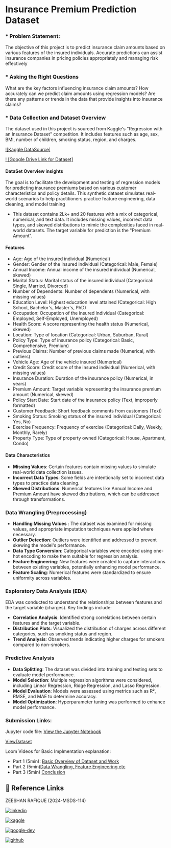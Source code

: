 
# Insurance Premium Prediction Dataset


### * Problem Statement:
The objective of this project is to predict insurance claim amounts based on various features of the insured individuals. Accurate predictions can assist insurance companies in pricing policies appropriately and managing risk effectively

### * Asking the Right Questions
What are the key factors influencing insurance claim amounts?
How accurately can we predict claim amounts using regression models?
Are there any patterns or trends in the data that provide insights into insurance claims?

### * Data Collection and Dataset Overview

The dataset used in this project is sourced from Kaggle's "Regression with an Insurance Dataset" competition. It includes features such as age, sex, BMI, number of children, smoking status, region, and charges. 

[![Kaggle DataSource]](https://www.kaggle.com/datasets/schran/insurance-premium-prediction)

[! [Google Drive Link for Dataset]](https://drive.google.com/drive/folders/1Emap5GUHl_mnLjVAdgRRi-JlqsHgaskv?usp=drive_link)

#### DataSet Overview insights
The goal is to facilitate the development and testing of regression models for predicting insurance premiums based on various customer characteristics and policy details. This synthetic dataset simulates real-world scenarios to help practitioners practice feature engineering, data cleaning, and model training

- This dataset contains 2Lk+ and 20 features with a mix of categorical, numerical, and text data. It includes missing values, incorrect data types, and skewed distributions to mimic the complexities faced in real-world datasets. The target variable for prediction is the "Premium Amount".

#### Features
- Age: Age of the insured individual (Numerical)
- Gender: Gender of the insured individual (Categorical: Male, Female)
- Annual Income: Annual income of the insured individual (Numerical, skewed)
- Marital Status: Marital status of the insured individual (Categorical: Single, Married, Divorced)
- Number of Dependents: Number of dependents (Numerical, with missing values)
- Education Level: Highest education level attained (Categorical: High School, Bachelor's, Master's, PhD)
- Occupation: Occupation of the insured individual (Categorical: Employed, Self-Employed, Unemployed)
- Health Score: A score representing the health status (Numerical, skewed)
- Location: Type of location (Categorical: Urban, Suburban, Rural)
- Policy Type: Type of insurance policy (Categorical: Basic, Comprehensive, Premium)
- Previous Claims: Number of previous claims made (Numerical, with outliers)
- Vehicle Age: Age of the vehicle insured (Numerical)
- Credit Score: Credit score of the insured individual (Numerical, with missing values)
- Insurance Duration: Duration of the insurance policy (Numerical, in years)
- Premium Amount: Target variable representing the insurance premium amount (Numerical, skewed)
- Policy Start Date: Start date of the insurance policy (Text, improperly formatted)
- Customer Feedback: Short feedback comments from customers (Text)
- Smoking Status: Smoking status of the insured individual (Categorical: Yes, No)
- Exercise Frequency: Frequency of exercise (Categorical: Daily, Weekly, Monthly, Rarely)
- Property Type: Type of property owned (Categorical: House, Apartment, Condo)
#### Data Characteristics
- **Missing Values**: Certain features contain missing values to simulate real-world data collection issues.
- **Incorrect Data Types**: Some fields are intentionally set to incorrect data types to practice data cleaning.
- **Skewed Distributions**: Numerical features like Annual Income and Premium Amount have skewed distributions, which can be addressed through transformations.

### Data Wrangling (Preprocessing)
- **Handling Missing Values**  : The dataset was examined for missing values, and appropriate imputation techniques were applied where necessary.
- **Outlier Detection**: Outliers were identified and addressed to prevent skewing the model's performance.
- **Data Type Conversion**: Categorical variables were encoded using one-hot encoding to make them suitable for regression analysis.
- **Feature Engineering**: New features were created to capture interactions between existing variables, potentially enhancing model performance.
- **Feature Scaling**: Numerical features were standardized to ensure uniformity across variables.

### Exploratory Data Analysis (EDA)

EDA was conducted to understand the relationships between features and the target variable (charges). Key findings include:

- **Correlation Analysis**: Identified strong correlations between certain features and the target variable.
- **Distribution Plots**: Visualized the distribution of charges across different categories, such as smoking status and region.
- **Trend Analysis**: Observed trends indicating higher charges for smokers compared to non-smokers.

### Predictive Analysis

- **Data Splitting**: The dataset was divided into training and testing sets to evaluate model performance.
- **Model Selection**: Multiple regression algorithms were considered, including Linear Regression, Ridge Regression, and Lasso Regression.
- **Model Evaluation**: Models were assessed using metrics such as R², RMSE, and MAE to determine accuracy.
- **Model Optimization**: Hyperparameter tuning was performed to enhance model performance.


### Submission Links:

Jupyter code file:
[View the Jupyter Notebook](https://github.com/zeeshanrafiqrana/DS-RegressionAnalysis/blob/main/s4_e12_regression_analysis_for_insurance_dataset.ipynb)

[ViewDataset](https://drive.google.com/drive/folders/1Emap5GUHl_mnLjVAdgRRi-JlqsHgaskv?usp=drive_link)

Loom Videos for Basic Implmentation explanation:
- Part 1 (5min): [Basic Overview of Dataset and Work](https://www.loom.com/share/12c54752a74c4453ad6103829612678c)
- Part 2 (5min)[Data Wrangling, Feature Engineering etc](https://www.loom.com/share/1caa682ddcca4a1c904afafba488fd8a)
- Part 3 (5min) [Conclusion](https://www.loom.com/share/51e4fb1776c04f67bad82dfa0590bc3c)




## 🔗 Reference Links

ZEESHAN RAFIQUE (2024-MSDS-114)

[![linkedin](https://img.shields.io/badge/LinkedIn-0A66C2?style=for-the-badge&logo=linkedin&logoColor=white)](https://www.linkedin.com/in/zeeshanrafiqrana)

[![kaggle](https://img.shields.io/badge/Kaggle-20BEFF?style=for-the-badge&logo=kaggle&logoColor=white)](https://www.kaggle.com/zeeshanrafiqrana)

[![google-dev](https://img.shields.io/badge/Google%20Developer-4285F4?style=for-the-badge&logo=google&logoColor=white)](https://g.dev/zeeshanrafiq)

[![github](https://img.shields.io/badge/GitHub-181717?style=for-the-badge&logo=github&logoColor=white)](https://github.com/zeeshanrafiqrana)
